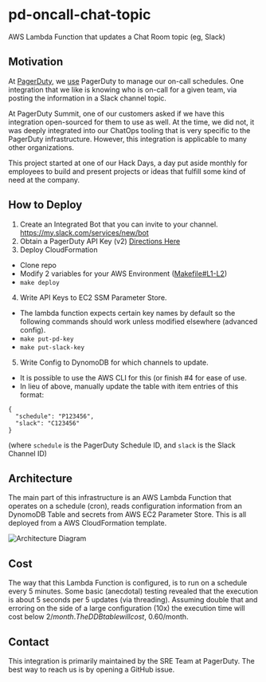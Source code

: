 # pd-oncall-chat-topic
AWS Lambda Function that updates a Chat Room topic (eg, Slack)

## Motivation
At [PagerDuty](https://www.pagerduty.com/), we
[use](https://www.pagerduty.com/blog/how-does-pagerduty-use-pagerduty/)
PagerDuty to manage our on-call schedules. One integration that we like is
knowing who is on-call for a given team, via posting the information in a Slack
channel topic.

At PagerDuty Summit, one of our customers asked if we have this integration
open-sourced for them to use as well. At the time, we did not, it was deeply
integrated into our ChatOps tooling that is very specific to the PagerDuty
infrastructure. However, this integration is applicable to many other
organizations.

This project started at one of our Hack Days, a day put aside monthly for
employees to build and present projects or ideas that fulfill some kind of need
at the company.

## How to Deploy
1. Create an Integrated Bot that you can invite to your channel. https://my.slack.com/services/new/bot
2. Obtain a PagerDuty API Key (v2) [Directions Here](https://support.pagerduty.com/docs/using-the-api#section-generating-an-api-key)
3. Deploy CloudFormation
  - Clone repo
  - Modify 2 variables for your AWS Environment
    ([Makefile#L1-L2](https://github.com/PagerDuty/pd-oncall-chat-topic/blob/master/Makefile#L1-L2))
  - `make deploy`
4. Write API Keys to EC2 SSM Parameter Store.
  - The lambda function expects certain key names by default so the following
    commands should work unless modified elsewhere (advanced config).
  - `make put-pd-key`
  - `make put-slack-key`
5. Write Config to DynomoDB for which channels to update.
  - It is possible to use the AWS CLI for this (or finish #4 for ease of use.
  - In lieu of above, manually update the table with item entries of this format:
  ```
  {
    "schedule": "P123456",
    "slack": "C123456"
  }
  ```
  (where `schedule` is the PagerDuty Schedule ID, and `slack` is the Slack
  Channel ID)

## Architecture
The main part of this infrastructure is an AWS Lambda Function that operates on
a schedule (cron), reads configuration information from an DynomoDB Table and
secrets from AWS EC2 Parameter Store. This is all deployed from a AWS
CloudFormation template.

![Architecture
Diagram](https://raw.githubusercontent.com/PagerDuty/pd-oncall-chat-topic/master/diagram.png)

## Cost
The way that this Lambda Function is configured, is to run on a schedule every 5
minutes. Some basic (anecdotal) testing revealed that the execution is about 5
seconds per 5 updates (via threading). Assuming double that and erroring on the
side of a large configuration (10x) the execution time will cost below $2/month.
The DDB table will cost, ~$0.60/month.


## Contact
This integration is primarily maintained by the SRE Team at PagerDuty. The best
way to reach us is by opening a GitHub issue.
